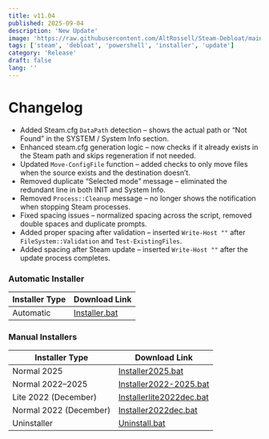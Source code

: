 ```yaml
---
title: v11.04
published: 2025-09-04
description: 'New Update'
image: 'https://raw.githubusercontent.com/AltRossell/Steam-Debloat/main/src/content/posts/assets/v11.04.png'
tags: ['steam', 'debloat', 'powershell', 'installer', 'update']
category: 'Release'
draft: false 
lang: ''
---
```

 
# Changelog

- Added Steam.cfg `DataPath` detection – shows the actual path or “Not Found” in the SYSTEM / System Info section.  
- Enhanced steam.cfg generation logic – now checks if it already exists in the Steam path and skips regeneration if not needed.  
- Updated `Move-ConfigFile` function – added checks to only move files when the source exists and the destination doesn’t.  
- Removed duplicate “Selected mode” message – eliminated the redundant line in both INIT and System Info.  
- Removed `Process::Cleanup` message – no longer shows the notification when stopping Steam processes.  
- Fixed spacing issues – normalized spacing across the script, removed double spaces and duplicate prompts.  
- Added proper spacing after validation – inserted `Write-Host ""` after `FileSystem::Validation` and `Test-ExistingFiles`.  
- Added spacing after Steam update – inserted `Write-Host ""` after the update process completes.  

### Automatic Installer
| Installer Type | Download Link |
|----------------|---------------|
| Automatic      | [Installer.bat](https://github.com/AltRossell/Steam-Debloat/releases/download/v10.30/Installer.bat) |

### Manual Installers
| Installer Type          | Download Link |
|-------------------------|---------------|
| Normal 2025             | [Installer2025.bat](https://github.com/AltRossell/Steam-Debloat/releases/download/v11.04/Installer2025.bat) |
| Normal 2022–2025        | [Installer2022-2025.bat](https://github.com/AltRossell/Steam-Debloat/releases/download/v11.04/Installer2022-2025.bat) |
| Lite 2022 (December)    | [Installerlite2022dec.bat](https://github.com/AltRossell/Steam-Debloat/releases/download/v11.04/Installer2022dec.bat) |
| Normal 2022 (December)  | [Installer2022dec.bat](https://github.com/AltRossell/Steam-Debloat/releases/download/v11.04/Installer2022dec.bat) |
| Uninstaller             | [Uninstall.bat](https://github.com/AltRossell/Steam-Debloat/releases/download/v11.04/Uninstall.bat) |
